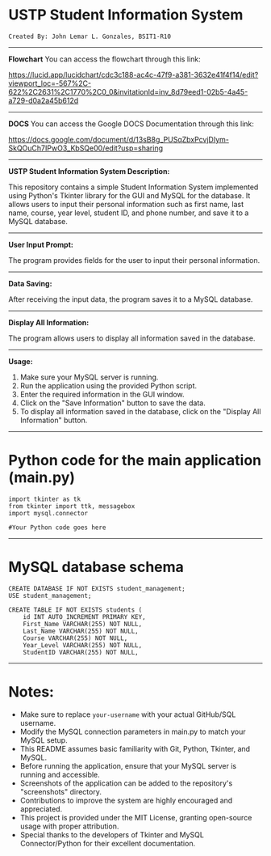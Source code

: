 # USTP Student Information System
```Created By: John Lemar L. Gonzales, BSIT1-R10```

---------------------------------------------------
**Flowchart**
You can access the flowchart through this link:

https://lucid.app/lucidchart/cdc3c188-ac4c-47f9-a381-3632e41f4f14/edit?viewport_loc=-567%2C-622%2C2631%2C1770%2C0_0&invitationId=inv_8d79eed1-02b5-4a45-a729-d0a2a45b612d

---------------------------------------------------
**DOCS**
You can access the Google DOCS Documentation through this link:

https://docs.google.com/document/d/13sB8g_PUSqZbxPcvjDIym-SkQOuCh7IPwO3_KbSQe00/edit?usp=sharing

---------------------------------------------------
**USTP Student Information System Description:**

This repository contains a simple Student Information System implemented using Python's Tkinter library for the GUI and MySQL for the database. It allows users to input their personal information such as first name, last name, course, year level, student ID, and phone number, and save it to a MySQL database.

---------------------------------------------------
**User Input Prompt:**

The program provides fields for the user to input their personal information.

---------------------------------------------------
**Data Saving:**

After receiving the input data, the program saves it to a MySQL database.

---------------------------------------------------
**Display All Information:**

The program allows users to display all information saved in the database.

---------------------------------------------------
**Usage:**

1. Make sure your MySQL server is running.
2. Run the application using the provided Python script.
3. Enter the required information in the GUI window.
4. Click on the "Save Information" button to save the data.
5. To display all information saved in the database, click on the "Display All Information" button.

---------------------------------------------------
# Python code for the main application (main.py)
```
import tkinter as tk
from tkinter import ttk, messagebox
import mysql.connector

#Your Python code goes here
```
---------------------------------------------------
# MySQL database schema
```
CREATE DATABASE IF NOT EXISTS student_management;
USE student_management;

CREATE TABLE IF NOT EXISTS students (
    id INT AUTO_INCREMENT PRIMARY KEY,
    First_Name VARCHAR(255) NOT NULL,
    Last_Name VARCHAR(255) NOT NULL,
    Course VARCHAR(255) NOT NULL,
    Year_Level VARCHAR(255) NOT NULL,
    StudentID VARCHAR(255) NOT NULL,
```
---------------------------------------------------
# Notes:

- Make sure to replace ```your-username``` with your actual GitHub/SQL username.
- Modify the MySQL connection parameters in main.py to match your MySQL setup.
- This README assumes basic familiarity with Git, Python, Tkinter, and MySQL.
- Before running the application, ensure that your MySQL server is running and accessible.
- Screenshots of the application can be added to the repository's "screenshots" directory.
- Contributions to improve the system are highly encouraged and appreciated.
- This project is provided under the MIT License, granting open-source usage with proper attribution.
- Special thanks to the developers of Tkinter and MySQL Connector/Python for their excellent documentation.
